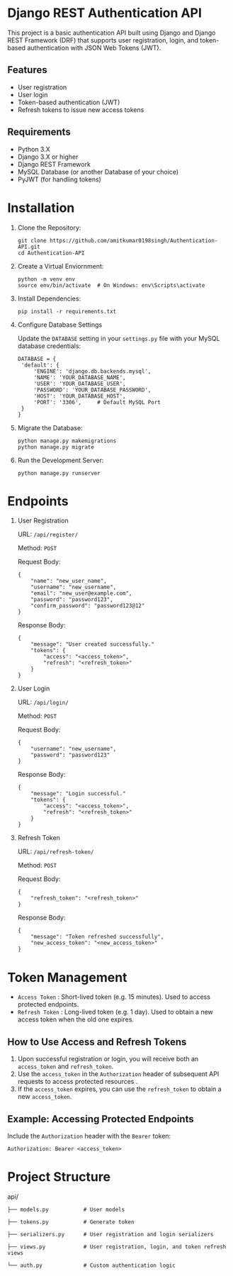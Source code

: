 # Django REST Authentication API

This project is a basic authentication API built using Django and Django REST Framework (DRF) that supports user registration, login, and token-based authentication with JSON Web Tokens (JWT).


## Features

- User registration
- User login
- Token-based authentication (JWT)
- Refresh tokens to issue new access tokens

## Requirements

- Python 3.X
- Django 3.X or higher
- Django REST Framework
- MySQL Database (or another Database of your choice)
- PyJWT (for handling tokens)



# Installation

1. Clone the Repository:
   ```
   git clone https://github.com/amitkumar0198singh/Authentication-API.git
   cd Authentication-API
   ```

2. Create a Virtual Enviornment:
   ```
   python -m venv env
   source env/bin/activate  # On Windows: env\Scripts\activate
   ```

3. Install Dependencies:
   ```
   pip install -r requirements.txt
   ```

4. Configure Database Settings

   Update the `DATABASE` setting in your `settings.py` file with your MySQL database credentials:
   ```
   DATABASE = {
    'default': {
        'ENGINE': 'django.db.backends.mysql',
        'NAME': 'YOUR_DATABASE_NAME',
        'USER': 'YOUR_DATABASE_USER',
        'PASSWORD': 'YOUR_DATABASE_PASSWORD',
        'HOST': 'YOUR_DATABASE_HOST',
        'PORT': '3306',     # Default MySQL Port
    }
   }
   ```

5. Migrate the Database:
   ```
   python manage.py makemigrations
   python manage.py migrate
   ```

6. Run the Development Server:
   ```
   python manage.py runserver
   ```



# Endpoints

1. User Registration

   URL: `/api/register/`

   Method: `POST`

   Request Body:
   ```
   {
       "name": "new_user_name",
       "username": "new_username",
       "email": "new_user@example.com",
       "password": "password123",
       "confirm_password": "password123@12"
   }
   ```
   Response Body:
   ```
   {
       "message": "User created successfully."
       "tokens": {
           "access": "<access_token>",
           "refresh": "<refresh_token>"
       }
   }
   ```

2. User Login

   URL: `/api/login/`

   Method: `POST`

   Request Body:
   ```
   {
       "username": "new_username",
       "password": "password123"
   }
   ```
   Response Body:
   ```
   {
       "message": "Login successful."
       "tokens": {
           "access": "<access_token>",
           "refresh": "<refresh_token>"
       }
   }
   ```

3. Refresh Token

   URL: `/api/refresh-token/`

   Method: `POST`

   Request Body:
   ```
   {
       "refresh_token": "<refresh_token>"
   }
   ```
   Response Body:
   ```
   {
       "message": "Token refreshed successfully",
       "new_access_token": "<new_access_token>"
   }
   ```



# Token Management
- `Access Token` : Short-lived token (e.g. 15 minutes). Used to access protected endpoints.
- `Refresh Token` : Long-lived token (e.g. 1 day). Used to obtain a new access token when the old one expires.


## How to Use Access and Refresh Tokens

1. Upon successful registration or login, you will receive both an `access_token` and `refresh_token`.
2. Use the `access_token` in the `Authorization` header of subsequent API requests to access protected resources .
3. If the `access_token` expires, you can use the `refresh_token` to obtain a new `access_token`.

## Example: Accessing Protected Endpoints
Include the `Authorization` header with the `Bearer` token:
```
Authorization: Bearer <access_token>
```



# Project Structure

api/

    ├── models.py           # User models

    ├── tokens.py           # Generate token

    ├── serializers.py      # User registration and login serializers

    ├── views.py            # User registration, login, and token refresh views

    └── auth.py             # Custom authentication logic